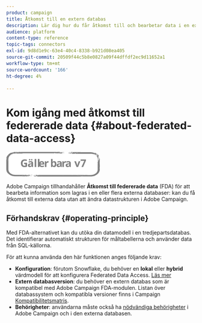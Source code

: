```yaml
---
product: campaign
title: Åtkomst till en extern databas
description: Lär dig hur du får åtkomst till och bearbetar data i en extern databas
audience: platform
content-type: reference
topic-tags: connectors
exl-id: 9d8d1e9c-63e4-40c4-8338-b921d08ea405
source-git-commit: 20509f44c5b8e0827a09f44dffdf2ec9d11652a1
workflow-type: tm+mt
source-wordcount: '166'
ht-degree: 4%

---
```


# Kom igång med åtkomst till federerade data {#about-federated-data-access}

![](../../assets/v7-only.svg)

Adobe Campaign tillhandahåller **Åtkomst till federerade data** (FDA) för att bearbeta information som lagras i en eller flera externa databaser: kan du få åtkomst till externa data utan att ändra datastrukturen i Adobe Campaign.

## Förhandskrav {#operating-principle}

Med FDA-alternativet kan du utöka din datamodell i en tredjepartsdatabas. Det identifierar automatiskt strukturen för måltabellerna och använder data från SQL-källorna.

För att kunna använda den här funktionen anges följande krav:

* **Konfiguration**: förutom Snowflake, du behöver en **lokal** eller **hybrid** värdmodell för att konfigurera Federated Data Access. [Läs mer](../../installation/using/hosting-models.md)
* **Extern databasversion**: du behöver en extern databas som är kompatibel med Adobe Campaign FDA-modulen. Listan över databassystem och kompatibla versioner finns i Campaign [Kompatibilitetsmatris](../../rn/using/compatibility-matrix.md#FederatedDataAccessFDA).
* **Behörigheter**: användarna måste också ha [nödvändiga behörigheter](../../installation/using/remote-database-access-rights.md) i Adobe Campaign och i den externa databasen.

